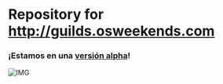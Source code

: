 # Repository for http://guilds.osweekends.com

### ¡Estamos en una [versión alpha](http://guilds.osweekends.com)!

![IMG](https://media.giphy.com/media/FTfslW7ZAp6KI/giphy.gif)